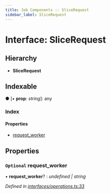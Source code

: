```yaml
---
title: Job Components :: SliceRequest
sidebar_label: SliceRequest
---
```


# Interface: SliceRequest

## Hierarchy

* **SliceRequest**

## Indexable

● \[▪ **prop**: *string*\]: any

### Index

#### Properties

* [request_worker](slicerequest.md#optional-request_worker)

## Properties

### `Optional` request_worker

• **request_worker**? : *undefined | string*

*Defined in [interfaces/operations.ts:33](https://github.com/terascope/teraslice/blob/6e018493/packages/job-components/src/interfaces/operations.ts#L33)*
